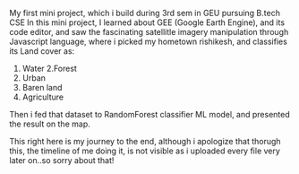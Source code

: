 My first mini project, which i build during 3rd sem in GEU pursuing B.tech CSE
In this mini project, I learned about GEE (Google Earth Engine), and its code editor, and saw the fascinating satellitle imagery manipulation through
Javascript language, where i picked my hometown rishikesh, and classifies its Land cover as:
 1. Water
 2.Forest
 3. Urban
 4.  Baren land
 5.  Agriculture

Then i fed that dataset to RandomForest classifier ML model, and presented the result on the map.

This right here is my journey to the end, although i apologize that thorugh this, the timeline of me doing it, is not visible
as i uploaded every file very later on..so sorry about that!
